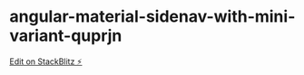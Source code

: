 # angular-material-sidenav-with-mini-variant-quprjn

[Edit on StackBlitz ⚡️](https://stackblitz.com/edit/angular-material-sidenav-with-mini-variant-quprjn)